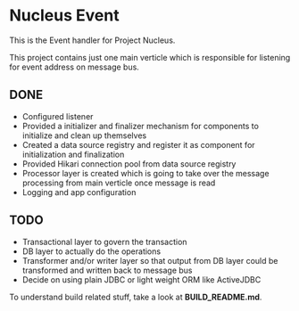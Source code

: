 Nucleus Event
================

This is the Event handler for Project Nucleus. 

This project contains just one main verticle which is responsible for listening for event address on message bus. 

DONE
----
* Configured listener
* Provided a initializer and finalizer mechanism for components to initialize and clean up themselves
* Created a data source registry and register it as component for initialization and finalization
* Provided Hikari connection pool from data source registry
* Processor layer is created which is going to take over the message processing from main verticle once message is read
* Logging and app configuration

TODO
----
* Transactional layer to govern the transaction
* DB layer to actually do the operations
* Transformer and/or writer layer so that output from DB layer could be transformed and written back to message bus
* Decide on using plain JDBC or light weight ORM like ActiveJDBC

To understand build related stuff, take a look at **BUILD_README.md**.


